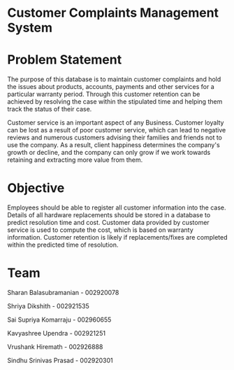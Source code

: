 # Customer Complaints Management System
# Problem Statement
The purpose of this database is to maintain customer complaints and hold the issues about products, accounts, payments and other services for a particular warranty period. Through this customer retention can be achieved by resolving the case within the stipulated time and helping them track the status of their case.  

Customer service is an important aspect of any Business. Customer loyalty can be lost as a result of poor customer service, which can lead to negative reviews and numerous customers advising their families and friends not to use the company. As a result, client happiness determines the company's growth or decline, and the company can only grow if we work towards retaining and extracting more value from them. 

# Objective
Employees should be able to register all customer information into the case. Details of all hardware replacements should be stored in a database to predict resolution time and cost. Customer data provided by customer service is used to compute the cost, which is based on warranty information. Customer retention is likely if replacements/fixes are completed within the predicted time of resolution. 

# Team
Sharan Balasubramanian - 002920078

Shriya Dikshith - 002921535

Sai Supriya Komarraju - 002960655

Kavyashree Upendra - 002921251

Vrushank Hiremath - 002926888

Sindhu Srinivas Prasad - 002920301
